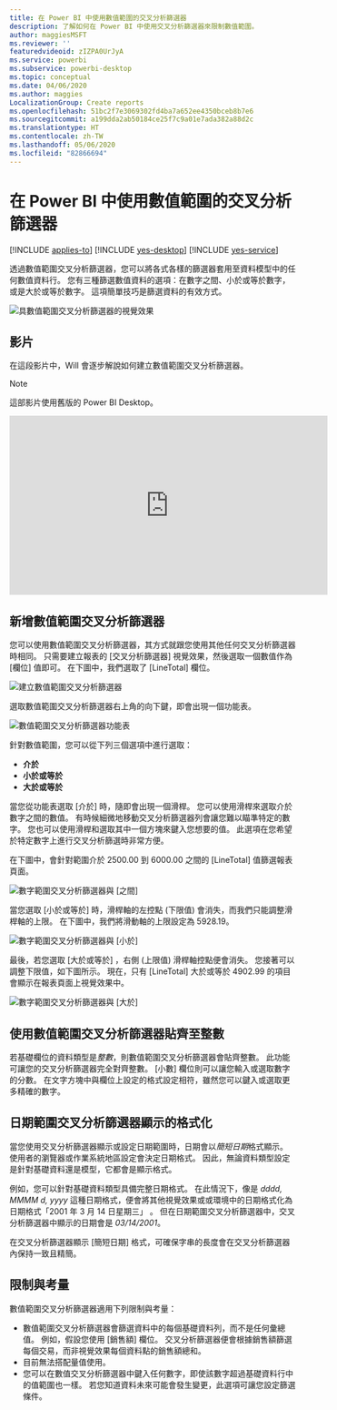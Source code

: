 ```yaml
---
title: 在 Power BI 中使用數值範圍的交叉分析篩選器
description: 了解如何在 Power BI 中使用交叉分析篩選器來限制數值範圍。
author: maggiesMSFT
ms.reviewer: ''
featuredvideoid: zIZPA0UrJyA
ms.service: powerbi
ms.subservice: powerbi-desktop
ms.topic: conceptual
ms.date: 04/06/2020
ms.author: maggies
LocalizationGroup: Create reports
ms.openlocfilehash: 51bc2f7e3069302fd4ba7a652ee4350bceb8b7e6
ms.sourcegitcommit: a199dda2ab50184ce25f7c9a01e7ada382a88d2c
ms.translationtype: HT
ms.contentlocale: zh-TW
ms.lasthandoff: 05/06/2020
ms.locfileid: "82866694"
---
```

# <a name="use-the-numeric-range-slicer-in-power-bi"></a>在 Power BI 中使用數值範圍的交叉分析篩選器

[!INCLUDE [applies-to](includes/applies-to.md)] [!INCLUDE [yes-desktop](includes/yes-desktop.md)] [!INCLUDE [yes-service](includes/yes-service.md)]

透過數值範圍交叉分析篩選器，您可以將各式各樣的篩選器套用至資料模型中的任何數值資料行。 您有三種篩選數值資料的選項：在數字之間、小於或等於數字，或是大於或等於數字。 這項簡單技巧是篩選資料的有效方式。

![具數值範圍交叉分析篩選器的視覺效果](media/desktop-slicer-numeric-range/desktop-slicer-numeric-range-0.png)

## <a name="video"></a>影片

在這段影片中，Will 會逐步解說如何建立數值範圍交叉分析篩選器。

> [!NOTE]
> 這部影片使用舊版的 Power BI Desktop。

<iframe width="560" height="315" src="https://www.youtube.com/embed/zIZPA0UrJyA" frameborder="0" allowfullscreen></iframe> 


## <a name="add-a-numeric-range-slicer"></a>新增數值範圍交叉分析篩選器

您可以使用數值範圍交叉分析篩選器，其方式就跟您使用其他任何交叉分析篩選器時相同。 只需要建立報表的 [交叉分析篩選器]  視覺效果，然後選取一個數值作為 [欄位]  值即可。 在下圖中，我們選取了 [LineTotal]  欄位。

![建立數值範圍交叉分析篩選器](media/desktop-slicer-numeric-range/desktop-slicer-numeric-range-1-create.png)

選取數值範圍交叉分析篩選器右上角的向下鍵，即會出現一個功能表。

![數值範圍交叉分析篩選器功能表](media/desktop-slicer-numeric-range/desktop-slicer-numeric-range-2-between.png)

針對數值範圍，您可以從下列三個選項中進行選取：

* **介於**
* **小於或等於**
* **大於或等於**

當您從功能表選取 [介於]  時，隨即會出現一個滑桿。 您可以使用滑桿來選取介於數字之間的數值。 有時候細微地移動交叉分析篩選器列會讓您難以瞄準特定的數字。 您也可以使用滑桿和選取其中一個方塊來鍵入您想要的值。 此選項在您希望於特定數字上進行交叉分析篩選時非常方便。

在下圖中，會針對範圍介於 2500.00 到 6000.00 之間的 [LineTotal]  值篩選報表頁面。

![數字範圍交叉分析篩選器與 [之間]](media/desktop-slicer-numeric-range/desktop-slicer-numeric-range-3-between-range.png)

當您選取 [小於或等於]  時，滑桿軸的左控點 (下限值) 會消失，而我們只能調整滑桿軸的上限。 在下圖中，我們將滑動軸的上限設定為 5928.19。

![數字範圍交叉分析篩選器與 [小於]](media/desktop-slicer-numeric-range/desktop-slicer-numeric-range-4-less-than.png)

最後，若您選取 [大於或等於]  ，右側 (上限值) 滑桿軸控點便會消失。 您接著可以調整下限值，如下圖所示。 現在，只有 [LineTotal]  大於或等於 4902.99 的項目會顯示在報表頁面上視覺效果中。

![數字範圍交叉分析篩選器與 [大於]](media/desktop-slicer-numeric-range/desktop-slicer-numeric-range-5-greater-than.png)

## <a name="snap-to-whole-numbers-with-the-numeric-range-slicer"></a>使用數值範圍交叉分析篩選器貼齊至整數

若基礎欄位的資料類型是*整數*，則數值範圍交叉分析篩選器會貼齊整數。 此功能可讓您的交叉分析篩選器完全對齊整數。 [小數]  欄位則可以讓您輸入或選取數字的分數。 在文字方塊中與欄位上設定的格式設定相符，雖然您可以鍵入或選取更多精確的數字。

## <a name="display-formatting-with-the-date-range-slicer"></a>日期範圍交叉分析篩選器顯示的格式化

當您使用交叉分析篩選器顯示或設定日期範圍時，日期會以*簡短日期*格式顯示。 使用者的瀏覽器或作業系統地區設定會決定日期格式。 因此，無論資料類型設定是針對基礎資料還是模型，它都會是顯示格式。

例如，您可以針對基礎資料類型具備完整日期格式。 在此情況下，像是 *dddd, MMMM d, yyyy* 這種日期格式，便會將其他視覺效果或或環境中的日期格式化為日期格式「2001 年 3 月 14 日星期三」  。 但在日期範圍交叉分析篩選器中，交叉分析篩選器中顯示的日期會是 *03/14/2001*。

在交叉分析篩選器顯示 [簡短日期] 格式，可確保字串的長度會在交叉分析篩選器內保持一致且精簡。

## <a name="limitations-and-considerations"></a>限制與考量

數值範圍交叉分析篩選器適用下列限制與考量：

* 數值範圍交叉分析篩選器會篩選資料中的每個基礎資料列，而不是任何彙總值。 例如，假設您使用 [銷售額]  欄位。 交叉分析篩選器便會根據銷售額篩選每個交易，而非視覺效果每個資料點的銷售額總和。
* 目前無法搭配量值使用。
* 您可以在數值交叉分析篩選器中鍵入任何數字，即使該數字超過基礎資料行中的值範圍也一樣。 若您知道資料未來可能會發生變更，此選項可讓您設定篩選條件。
